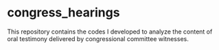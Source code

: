 # congress_hearings
This repository contains the codes I developed to analyze the content of oral testimony delivered by congressional committee witnesses.
